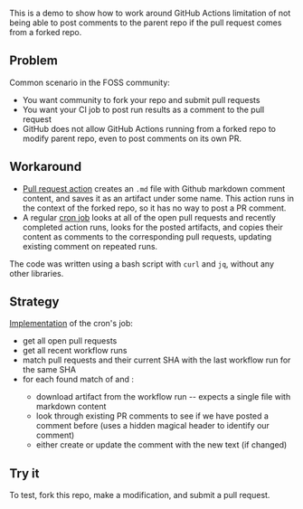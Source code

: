 This is a demo to show how to work around GitHub Actions limitation of not being able to post comments to the parent repo if the pull request comes from a forked repo.

## Problem
Common scenario in the FOSS community:
* You want community to fork your repo and submit pull requests
* You want your CI job to post run results as a comment to the pull request
* GitHub does not allow GitHub Actions running from a forked repo to modify parent repo, even to post comments on its own PR.

## Workaround
* [Pull request action](https://github.com/nyurik/auto_pr_comments_from_forks/blob/master/.github/workflows/test.yml#L1)  creates an `.md` file with Github markdown comment content, and saves it as an artifact under some name.  This action runs in the context of the forked repo, so it has no way to post a PR comment.
* A regular [cron job](https://github.com/nyurik/auto_pr_comments_from_forks/blob/master/.github/workflows/pr_updater.yml#L1) looks at all of the open pull requests and recently completed action runs, looks for the posted artifacts, and copies their content as comments to the corresponding pull requests, updating existing comment on repeated runs.

The code was written using a bash script with `curl` and `jq`, without any other libraries.

## Strategy

[Implementation](https://github.com/nyurik/auto_pr_comments_from_forks/blob/master/.github/workflows/pr_updater.yml#L1) of the cron's job:

* get all open pull requests
* get all recent workflow runs
* match pull requests and their current SHA with the last workflow run for the same SHA
* for each found match of  <pull-request-number>  and  <workflow-run-id> :
  * download artifact from the workflow run -- expects a single file with markdown content
  * look through existing PR comments to see if we have posted a comment before
    (uses a hidden magical header to identify our comment)
  * either create or update the comment with the new text (if changed)

## Try it
To test, fork this repo, make a modification, and submit a pull request.

